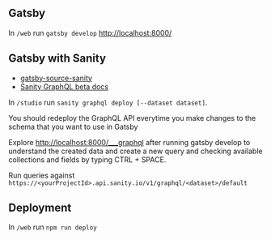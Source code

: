## Gatsby
In `/web` run `gatsby develop`
[http://localhost:8000/](http://localhost:8000/)

## Gatsby with Sanity
* [gatsby-source-sanity](https://github.com/sanity-io/gatsby-source-sanity#graphql-api)
* [Sanity GraphQL beta docs](https://www.sanity.io/help/graphql-beta)

In `/studio` run `sanity graphql deploy [--dataset dataset]`. 

You should redeploy the GraphQL API everytime you make changes to the schema that you want to use in Gatsby

Explore [http://localhost:8000/___graphql](http://localhost:8000/___graphql) after running gatsby develop to understand the created data and create a new query and checking available collections and fields by typing CTRL + SPACE.

Run queries against `https://<yourProjectId>.api.sanity.io/v1/graphql/<dataset>/default`

## Deployment
In `/web` run `npm run deploy`